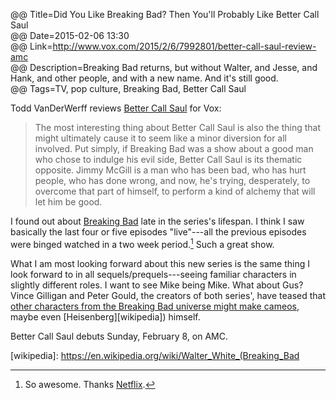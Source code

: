 @@ Title=Did You Like Breaking Bad? Then You'll Probably Like Better Call Saul  
@@ Date=2015-02-06 13:30  
@@ Link=http://www.vox.com/2015/2/6/7992801/better-call-saul-review-amc  
@@ Description=Breaking Bad returns, but without Walter, and Jesse, and Hank, and other people, and with a new name. And it's still good.  
@@ Tags=TV, pop culture, Breaking Bad, Better Call Saul  

Todd VanDerWerff reviews [Better Call Saul][imdb] for Vox:
>The most interesting thing about Better Call Saul is also the thing that might ultimately cause it to seem like a minor diversion for all involved. Put simply, if Breaking Bad was a show about a good man who chose to indulge his evil side, Better Call Saul is its thematic opposite. Jimmy McGill is a man who has been bad, who has hurt people, who has done wrong, and now, he's trying, desperately, to overcome that part of himself, to perform a kind of alchemy that will let him be good.

I found out about [Breaking Bad][imdb 2] late in the series's lifespan. I think I saw basically the last four or five episodes "live"---all the previous episodes were binged watched in a two week period.[^nf] Such a great show.

What I am most looking forward about this new series is the same thing I look forward to in all sequels/prequels---seeing familiar characters in slightly different roles. I want to see Mike being Mike. What about Gus? Vince Gilligan and Peter Gould, the creators of both series', have teased that [other characters from the Breaking Bad universe might make cameos][avclub], maybe even [Heisenberg][wikipedia]) himself. 

Better Call Saul debuts Sunday, February 8, on AMC.

[^nf]: So awesome. Thanks [Netflix][netflix].

[avclub]: http://www.avclub.com/article/yes-embetter-call-saulem-will-have-cameos-from-oth-104310
[imdb]: http://www.imdb.com/title/tt3032476/?ref_=nv_sr_1
[imdb 2]: http://www.imdb.com/title/tt0903747/?ref_=nv_sr_1
[netflix]: http://www.netflix.com/search/breaking%20bad
[wikipedia]: https://en.wikipedia.org/wiki/Walter_White_(Breaking_Bad